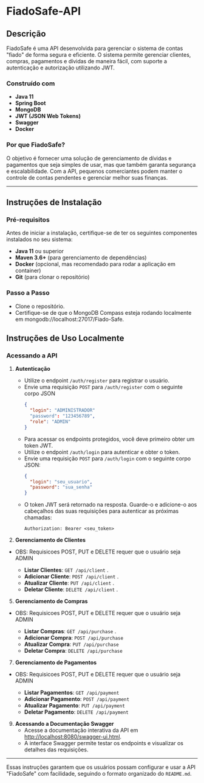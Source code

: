 # FiadoSafe-API

## Descrição

FiadoSafe é uma API desenvolvida para gerenciar o sistema de contas "fiado" de forma segura e eficiente. O sistema permite gerenciar clientes, compras, pagamentos e dívidas de maneira fácil, com suporte a autenticação e autorização utilizando JWT. 

### Construído com
- **Java 11** 
- **Spring Boot** 
- **MongoDB**
- **JWT (JSON Web Tokens)** 
- **Swagger** 
- **Docker** 

### Por que FiadoSafe?
O objetivo é fornecer uma solução de gerenciamento de dívidas e pagamentos que seja simples de usar, mas que também garanta segurança e escalabilidade. Com a API, pequenos comerciantes podem manter o controle de contas pendentes e gerenciar melhor suas finanças.

---

## Instruções de Instalação

### Pré-requisitos

Antes de iniciar a instalação, certifique-se de ter os seguintes componentes instalados no seu sistema:
- **Java 11** ou superior
- **Maven 3.6+** (para gerenciamento de dependências)
- **Docker** (opcional, mas recomendado para rodar a aplicação em container)
- **Git** (para clonar o repositório)

### Passo a Passo

- Clone o repositório.
- Certifique-se de que o MongoDB Compass esteja rodando localmente em mongodb://localhost:27017/Fiado-Safe.

## Instruções de Uso Localmente

### Acessando a API

1. **Autenticação**
   - Utilize o endpoint `/auth/register` para registrar o usuário.
   - Envie uma requisição `POST` para `/auth/register` com o seguinte corpo JSON
     ```json
     {
       "login": "ADMINISTRADOR"
       "password": "123456789",
       "role": "ADMIN"
     }
     ```
   - Para acessar os endpoints protegidos, você deve primeiro obter um token JWT.
   - Utilize o endpoint `/auth/login` para autenticar e obter o token.
   - Envie uma requisição `POST` para `/auth/login` com o seguinte corpo JSON:
     ```json
     {
       "login": "seu_usuario",
       "password": "sua_senha"
     }
     ```
   - O token JWT será retornado na resposta. Guarde-o e adicione-o aos cabeçalhos das suas requisições para autenticar as próximas chamadas:
     ```
     Authorization: Bearer <seu_token>
     ```

3. **Gerenciamento de Clientes**
   
- OBS: Requisicoes POST, PUT e DELETE requer que o usuário seja ADMIN
  
   - **Listar Clientes**: `GET /api/client` .
   - **Adicionar Cliente**: `POST /api/client` .
   - **Atualizar Cliente**: `PUT /api/client` .
   - **Deletar Cliente**: `DELETE /api/client` .

5. **Gerenciamento de Compras**

- OBS: Requisicoes POST, PUT e DELETE requer que o usuário seja ADMIN
  
   - **Listar Compras**: `GET /api/purchase` .
   - **Adicionar Compra**: `POST /api/purchase` 
   - **Atualizar Compra**: `PUT /api/purchase`
   - **Deletar Compra**: `DELETE /api/purchase`

7. **Gerenciamento de Pagamentos**

- OBS: Requisicoes POST, PUT e DELETE requer que o usuário seja ADMIN

   - **Listar Pagamentos**: `GET /api/payment`
   - **Adicionar Pagamento**: `POST /api/payment`
   - **Atualizar Pagamento**: `PUT /api/payment`
   - **Deletar Pagamento**: `DELETE /api/payment`

9. **Acessando a Documentação Swagger**
   - Acesse a documentação interativa da API em [http://localhost:8080/swagger-ui.html](http://localhost:8080/swagger-ui.html).
   - A interface Swagger permite testar os endpoints e visualizar os detalhes das requisições.

---

Essas instruções garantem que os usuários possam configurar e usar a API "FiadoSafe" com facilidade, seguindo o formato organizado do `README.md`.
